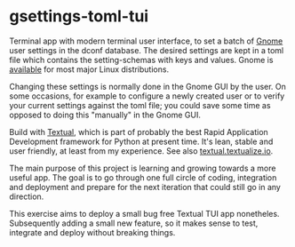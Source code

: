 # gsettings-toml-tui

Terminal app with modern terminal user interface, to set a batch of [Gnome](https://www.gnome.org/) user settings in the dconf database. The desired settings are kept in a toml file which contains the setting-schemas with keys and values. Gnome is [available](https://www.gnome.org/getting-gnome/) for most major Linux distributions.

Changing these settings is normally done in the Gnome GUI by the user.  On some occasions, for example to configure a newly created user or to verify your current settings against the toml file; you could save some time as opposed to doing this "manually" in the Gnome GUI.

Build with [Textual](https://github.com/Textualize/textual), which is part of probably the best Rapid Application Development framework for Python at present time. It's lean, stable and user friendly, at least from my experience. See also [textual.textualize.io](https://textual.textualize.io/).

The main purpose of this project is learning and growing towards a more useful app. The goal is to go through one full circle of coding, integration and deployment and prepare for the next iteration that could still go in any direction. 

This exercise aims to deploy a small bug free Textual TUI app nonetheles.  Subsequently adding a small new feature, so it makes sense to test, integrate and deploy without breaking things.  

